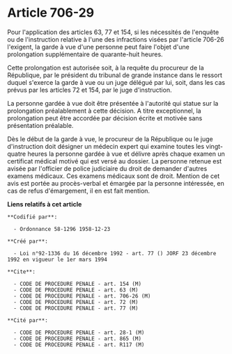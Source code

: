 # Article 706-29

Pour l'application des articles 63, 77 et 154, si les nécessités de l'enquête ou de l'instruction relative à l'une des
infractions visées par l'article 706-26 l'exigent, la garde à vue d'une personne peut faire l'objet d'une prolongation
supplémentaire de quarante-huit heures.

Cette prolongation est autorisée soit, à la requête du procureur de la République, par le président du tribunal de grande
instance dans le ressort duquel s'exerce la garde à vue ou un juge délégué par lui, soit, dans les cas prévus par les
articles 72 et 154, par le juge d'instruction.

La personne gardée à vue doit être présentée à l'autorité qui statue sur la prolongation préalablement à cette décision. A
titre exceptionnel, la prolongation peut être accordée par décision écrite et motivée sans présentation préalable.

Dès le début de la garde à vue, le procureur de la République ou le juge d'instruction doit désigner un médecin expert qui
examine toutes les vingt-quatre heures la personne gardée à vue et délivre après chaque examen un certificat médical motivé
qui est versé au dossier. La personne retenue est avisée par l'officier de police judiciaire du droit de demander d'autres
examens médicaux. Ces examens médicaux sont de droit. Mention de cet avis est portée au procès-verbal et émargée par la
personne intéressée, en cas de refus d'émargement, il en est fait mention.

**Liens relatifs à cet article**

	**Codifié par**:

	  - Ordonnance 58-1296 1958-12-23

	**Créé par**:

	  - Loi n°92-1336 du 16 décembre 1992 - art. 77 () JORF 23 décembre 1992 en vigueur le 1er mars 1994

	**Cite**:

	  - CODE DE PROCEDURE PENALE - art. 154 (M)
	  - CODE DE PROCEDURE PENALE - art. 63 (M)
	  - CODE DE PROCEDURE PENALE - art. 706-26 (M)
	  - CODE DE PROCEDURE PENALE - art. 72 (M)
	  - CODE DE PROCEDURE PENALE - art. 77 (M)

	**Cité par**:

	  - CODE DE PROCEDURE PENALE - art. 28-1 (M)
	  - CODE DE PROCEDURE PENALE - art. 865 (M)
	  - CODE DE PROCEDURE PENALE - art. R117 (M)
